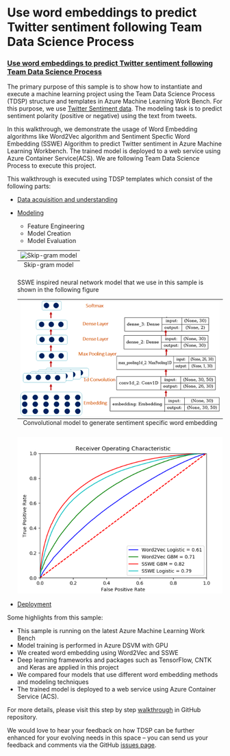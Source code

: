 # Use word embeddings to predict Twitter sentiment following Team Data Science Process

### [Use word embeddings to predict Twitter sentiment following Team Data Science Process](https://docs.microsoft.com/azure/machine-learning/preview/scenario-tdsp-twitter-sentiment)

The primary purpose of this sample is to show how to instantiate and execute a machine learning project using the Team Data Science Process (TDSP) structure and templates in Azure Machine Learning Work Bench. For this purpose, we use [Twitter Sentiment data](http://cs.stanford.edu/people/alecmgo/trainingandtestdata.zip). The modeling task is to predict sentiment polarity (positive or negative) using the text from tweets.

In this walkthrough, we demonstrate the usage of Word Embedding algorithms like Word2Vec algorithm and Sentiment Specfic Word Embedding (SSWE) Algorithm to predict Twitter sentiment in Azure Machine Learning Workbench. The trained model is deployed to a web service using Azure Container Service(ACS). We are following Team Data Science Process to execute this project.

This walkthrough is executed using TDSP templates which consist of the following parts: 

- [Data acquisition and understanding](https://github.com/Azure/MachineLearningSamples-TwitterSentimentPrediction/tree/master/code/01_data_acquisition_and_understanding)

- [Modeling](https://github.com/Azure/MachineLearningSamples-TwitterSentimentPrediction/tree/master/code/02_modeling)
    - Feature Engineering
    - Model Creation
    - Model Evaluation

    <table class="image" align="center">
    <caption align="bottom">Skip-gram model</caption>
    <tr><td><img src="https://s3-ap-south-1.amazonaws.com/av-blog-media/wp-content/uploads/2017/06/05000515/Capture2-276x300.png" alt="Skip-gram model"/></td></tr>
    </table>

    SSWE inspired neural network model that we use in this sample is shown in the following figure
    <table class="image" align="center">
    <caption align="bottom">Convolutional model to generate sentiment specific word embedding</caption>
    <tr><td><img src="../deliverable_docs/images/embedding_model2.PNG" alt="Skip-gram model"/></td></tr>
    </table>

     ![Compare_model](../deliverable_docs/images/model_comparison.PNG)

- [Deployment](https://github.com/Azure/MachineLearningSamples-TwitterSentimentPrediction/tree/master/code/03_deployment)

Some highlights from this sample:
- This sample is running on the latest Azure Machine Learning Work Bench
- Model training is performed in Azure DSVM with GPU 
- We created word embedding using Word2Vec and SSWE
- Deep learning frameworks and packages such as TensorFlow, CNTK and Keras are applied in this project
- We compared four models that use different word embedding methods and modeling techniques
- The trained model is deployed to a web service using Azure Container Service (ACS).

For more details, please visit this step by step [walkthrough](https://github.com/Azure/MachineLearningSamples-TwitterSentimentPrediction/blob/master/docs/deliverable_docs/Step_By_Step_Tutorial.md) in GitHub repository.

We would love to hear your feedback on how TDSP can be further enhanced for your evolving needs in this space – you can send us your feedback and comments via the GitHub [issues page](https://github.com/Azure/MachineLearningSamples-TwitterSentimentPrediction/issues).
